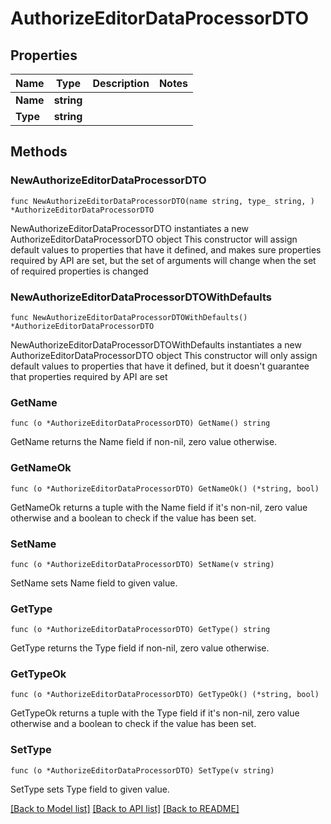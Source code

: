 # AuthorizeEditorDataProcessorDTO

## Properties

Name | Type | Description | Notes
------------ | ------------- | ------------- | -------------
**Name** | **string** |  | 
**Type** | **string** |  | 

## Methods

### NewAuthorizeEditorDataProcessorDTO

`func NewAuthorizeEditorDataProcessorDTO(name string, type_ string, ) *AuthorizeEditorDataProcessorDTO`

NewAuthorizeEditorDataProcessorDTO instantiates a new AuthorizeEditorDataProcessorDTO object
This constructor will assign default values to properties that have it defined,
and makes sure properties required by API are set, but the set of arguments
will change when the set of required properties is changed

### NewAuthorizeEditorDataProcessorDTOWithDefaults

`func NewAuthorizeEditorDataProcessorDTOWithDefaults() *AuthorizeEditorDataProcessorDTO`

NewAuthorizeEditorDataProcessorDTOWithDefaults instantiates a new AuthorizeEditorDataProcessorDTO object
This constructor will only assign default values to properties that have it defined,
but it doesn't guarantee that properties required by API are set

### GetName

`func (o *AuthorizeEditorDataProcessorDTO) GetName() string`

GetName returns the Name field if non-nil, zero value otherwise.

### GetNameOk

`func (o *AuthorizeEditorDataProcessorDTO) GetNameOk() (*string, bool)`

GetNameOk returns a tuple with the Name field if it's non-nil, zero value otherwise
and a boolean to check if the value has been set.

### SetName

`func (o *AuthorizeEditorDataProcessorDTO) SetName(v string)`

SetName sets Name field to given value.


### GetType

`func (o *AuthorizeEditorDataProcessorDTO) GetType() string`

GetType returns the Type field if non-nil, zero value otherwise.

### GetTypeOk

`func (o *AuthorizeEditorDataProcessorDTO) GetTypeOk() (*string, bool)`

GetTypeOk returns a tuple with the Type field if it's non-nil, zero value otherwise
and a boolean to check if the value has been set.

### SetType

`func (o *AuthorizeEditorDataProcessorDTO) SetType(v string)`

SetType sets Type field to given value.



[[Back to Model list]](../README.md#documentation-for-models) [[Back to API list]](../README.md#documentation-for-api-endpoints) [[Back to README]](../README.md)


